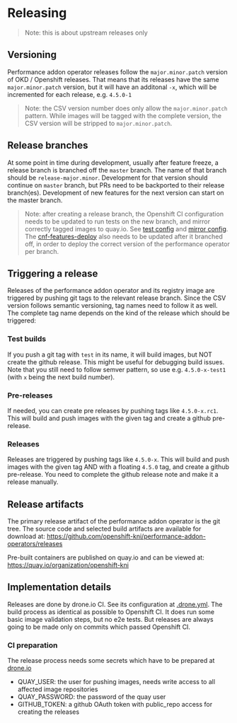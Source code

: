 # Releasing

> Note: this is about upstream releases only

## Versioning

Performance addon operator releases follow the `major.minor.patch` version of OKD / Openshift releases.
That means that its releases have the same `major.minor.patch` version, but it will have an additonal `-x`,
which will be incremented for each release, e.g. `4.5.0-1`

> Note: the CSV version number does only allow the `major.minor.patch` pattern. While images will be tagged with
> the complete version, the CSV version will be stripped to `major.minor.patch`.

## Release branches

At some point in time during development, usually after feature freeze, a release branch is branched off the `master`
branch. The name of that branch should be `release-major.minor`. Development for that version should continue on
`master` branch, but PRs need to be backported to their release branch(es). Development of new features for the next
version can start on the master branch.

> Note: after creating a release branch, the Openshift CI configuration needs to be updated to run tests on the new
> branch, and mirror correctly tagged images to quay.io.
> See [test config](https://github.com/openshift/release/tree/master/ci-operator/config/openshift-kni/performance-addon-operators)
> and [mirror config](https://github.com/openshift/release/tree/master/core-services/image-mirroring/openshift-kni).
> The [cnf-features-deploy](https://github.com/openshift-kni/cnf-features-deploy) also needs to be updated after it
> branched off, in order to deploy the correct version of the performance operator per branch.

## Triggering a release

Releases of the performance addon operator and its registry image are triggered by pushing git tags to the relevant
release branch. Since the CSV version follows semantic versioning, tag names need to follow it as well. The complete
tag name depends on the kind of the release which should be triggered:

### Test builds

If you push a git tag with `test` in its name, it will build images, but NOT create the github release.
This might be useful for debugging build issues. Note that you still need to follow semver pattern, so
use e.g. `4.5.0-x-test1` (with `x` being the next build number).

### Pre-releases

If needed, you can create pre releases by pushing tags like `4.5.0-x.rc1`. This will build and push
images with the given tag and create a github pre-release.

### Releases

Releases are triggered by pushing tags like `4.5.0-x`. This will build and push
images with the given tag AND with a floating `4.5.0` tag, and create a github pre-release. You need
to complete the github release note and make it a release manually.

## Release artifacts

The primary release artifact of the performance addon operator is the git tree.
The source code and selected build artifacts are available for download at:
https://github.com/openshift-kni/performance-addon-operators/releases

Pre-built containers are published on quay.io and can be viewed at:
https://quay.io/organization/openshift-kni

## Implementation details

Releases are done by drone.io CI. See its configuration at [.drone.yml](../drone.yaml).
The build process as identical as possible to Openshift CI. It does run some basic image validation steps,
but no e2e tests. But releases are always going to be made only on commits which passed Openshift CI.

### CI preparation

The release process needs some secrets which have to be prepared at [drone.io](https://cloud.drone.io)

- QUAY_USER: the user for pushing images, needs write access to all affected image repositories
- QUAY_PASSWORD: the password of the quay user
- GITHUB_TOKEN: a github OAuth token with public_repo access for creating the releases

